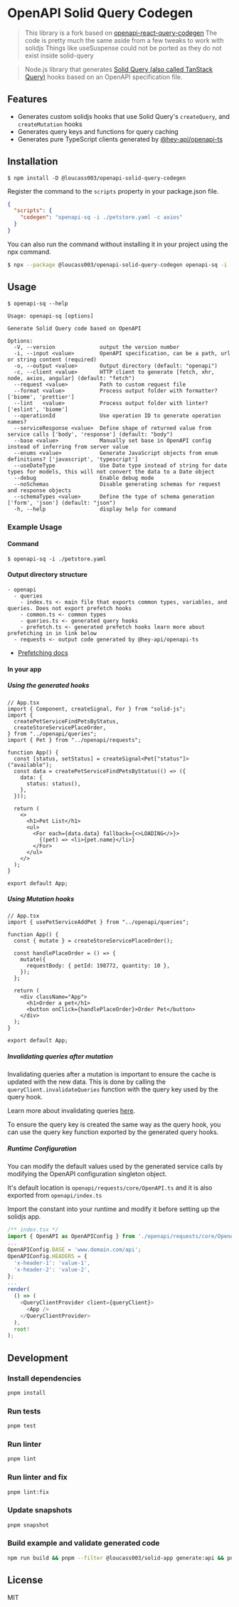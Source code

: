 # OpenAPI Solid Query Codegen

> This library is a fork based on [openapi-react-query-codegen](https://github.com/7nohe/openapi-react-query-codegen)
> The code is pretty much the same aside from a few tweaks to work with solidjs
> Things like useSuspense could not be ported as they do not exist inside solid-query

> Node.js library that generates [Solid Query (also called TanStack Query)](https://tanstack.com/query) hooks based on an OpenAPI specification file.

<!-- [![npm version](https://badge.fury.io/js/%407nohe%2Fopenapi-react-query-codegen.svg)](https://badge.fury.io/js/%407nohe%2Fopenapi-react-query-codegen) -->

## Features

- Generates custom solidjs hooks that use Solid Query's `createQuery`, and `createMutation` hooks
- Generates query keys and functions for query caching
- Generates pure TypeScript clients generated by [@hey-api/openapi-ts](https://github.com/hey-api/openapi-ts)

## Installation

```
$ npm install -D @loucass003/openapi-solid-query-codegen
```

Register the command to the `scripts` property in your package.json file.

```json
{
  "scripts": {
    "codegen": "openapi-sq -i ./petstore.yaml -c axios"
  }
}
```

You can also run the command without installing it in your project using the npx command.

```bash
$ npx --package @loucass003/openapi-solid-query-codegen openapi-sq -i ./petstore.yaml -c axios
```

## Usage

```
$ openapi-sq --help

Usage: openapi-sq [options]

Generate Solid Query code based on OpenAPI

Options:
  -V, --version              output the version number
  -i, --input <value>        OpenAPI specification, can be a path, url or string content (required)
  -o, --output <value>       Output directory (default: "openapi")
  -c, --client <value>       HTTP client to generate [fetch, xhr, node, axios, angular] (default: "fetch")
  --request <value>          Path to custom request file
  --format <value>           Process output folder with formatter? ['biome', 'prettier']
  --lint   <value>           Process output folder with linter? ['eslint', 'biome']
  --operationId              Use operation ID to generate operation names?
  --serviceResponse <value>  Define shape of returned value from service calls ['body', 'response'] (default: "body")
  --base <value>             Manually set base in OpenAPI config instead of inferring from server value
  --enums <value>            Generate JavaScript objects from enum definitions? ['javascript', 'typescript']
  --useDateType              Use Date type instead of string for date types for models, this will not convert the data to a Date object
  --debug                    Enable debug mode
  --noSchemas                Disable generating schemas for request and response objects
  --schemaTypes <value>      Define the type of schema generation ['form', 'json'] (default: "json")
  -h, --help                 display help for command
```

### Example Usage

#### Command

```
$ openapi-sq -i ./petstore.yaml
```

#### Output directory structure

```
- openapi
  - queries
    - index.ts <- main file that exports common types, variables, and queries. Does not export prefetch hooks
    - common.ts <- common types
    - queries.ts <- generated query hooks
    - prefetch.ts <- generated prefetch hooks learn more about prefetching in in link below
  - requests <- output code generated by @hey-api/openapi-ts
```

- [Prefetching docs](https://tanstack.com/query/latest/docs/reference/QueryClient/#queryclientprefetchquery)

#### In your app

##### Using the generated hooks

```tsx
// App.tsx
import { Component, createSignal, For } from "solid-js";
import {
  createPetServiceFindPetsByStatus,
  createStoreServicePlaceOrder,
} from "../openapi/queries";
import { Pet } from "../openapi/requests";

function App() {
  const [status, setStatus] = createSignal<Pet["status"]>("available");
  const data = createPetServiceFindPetsByStatus(() => ({
    data: {
      status: status(),
    },
  }));

  return (
    <>
      <h1>Pet List</h1>
      <ul>
        <For each={data.data} fallback={<>LOADING</>}>
          {(pet) => <li>{pet.name}</li>}
        </For>
      </ul>
    </>
  );
}

export default App;
```

##### Using Mutation hooks

```tsx
// App.tsx
import { usePetServiceAddPet } from "../openapi/queries";

function App() {
  const { mutate } = createStoreServicePlaceOrder();

  const handlePlaceOrder = () => {
    mutate({
      requestBody: { petId: 198772, quantity: 10 },
    });
  };

  return (
    <div className="App">
      <h1>Order a pet</h1>
      <button onClick={handlePlaceOrder}>Order Pet</button>
    </div>
  );
}

export default App;
```

##### Invalidating queries after mutation

Invalidating queries after a mutation is important to ensure the cache is updated with the new data. This is done by calling the `queryClient.invalidateQueries` function with the query key used by the query hook.

Learn more about invalidating queries [here](https://tanstack.com/query/latest/docs/reference/QueryClient/#queryclientinvalidatequeries).

To ensure the query key is created the same way as the query hook, you can use the query key function exported by the generated query hooks.

##### Runtime Configuration

You can modify the default values used by the generated service calls by modifying the OpenAPI configuration singleton object.

It's default location is `openapi/requests/core/OpenAPI.ts` and it is also exported from `openapi/index.ts`

Import the constant into your runtime and modify it before setting up the solidjs app.

```typescript
/** index.tsx */
import { OpenAPI as OpenAPIConfig } from './openapi/requests/core/OpenAPI';
...
OpenAPIConfig.BASE = 'www.domain.com/api';
OpenAPIConfig.HEADERS = {
  'x-header-1': 'value-1',
  'x-header-2': 'value-2',
};
...
render(
  () => (
    <QueryClientProvider client={queryClient}>
      <App />
    </QueryClientProvider>
  ),
  root!
);


```

## Development

### Install dependencies

```bash
pnpm install
```

### Run tests

```bash
pnpm test
```

### Run linter

```bash
pnpm lint
```

### Run linter and fix

```bash
pnpm lint:fix
```

### Update snapshots

```bash
pnpm snapshot
```

### Build example and validate generated code

```bash
npm run build && pnpm --filter @loucass003/solid-app generate:api && pnpm --filter @loucass003/solid-app test:generated
```

## License

MIT
